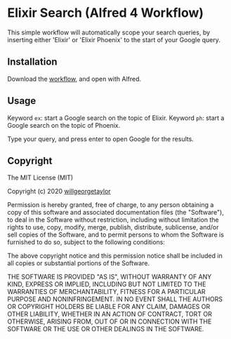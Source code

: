 # Elixir Search (Alfred 4 Workflow)

This simple workflow will automatically scope your search queries, by inserting either 'Elixir' or 'Elixir Phoenix' to the start of your Google query.

## Installation

Download the [workflow](https://github.com/willgeorgetaylor/alfred-elixir-search/releases/download/v1.0/ElixirSearch.alfredworkflow), and open with Alfred.

## Usage

Keyword `ex`: start a Google search on the topic of Elixir.
Keyword `ph`: start a Google search on the topic of Phoenix.

Type your query, and press enter to open Google for the results.

## Copyright

The MIT License (MIT)

Copyright (c) 2020 [willgeorgetaylor](https://github.com/willgeorgetaylor)

Permission is hereby granted, free of charge, to any person obtaining a copy
of this software and associated documentation files (the "Software"), to deal
in the Software without restriction, including without limitation the rights
to use, copy, modify, merge, publish, distribute, sublicense, and/or sell
copies of the Software, and to permit persons to whom the Software is
furnished to do so, subject to the following conditions:

The above copyright notice and this permission notice shall be included in all
copies or substantial portions of the Software.

THE SOFTWARE IS PROVIDED "AS IS", WITHOUT WARRANTY OF ANY KIND, EXPRESS OR
IMPLIED, INCLUDING BUT NOT LIMITED TO THE WARRANTIES OF MERCHANTABILITY,
FITNESS FOR A PARTICULAR PURPOSE AND NONINFRINGEMENT. IN NO EVENT SHALL THE
AUTHORS OR COPYRIGHT HOLDERS BE LIABLE FOR ANY CLAIM, DAMAGES OR OTHER
LIABILITY, WHETHER IN AN ACTION OF CONTRACT, TORT OR OTHERWISE, ARISING FROM,
OUT OF OR IN CONNECTION WITH THE SOFTWARE OR THE USE OR OTHER DEALINGS IN THE
SOFTWARE.
